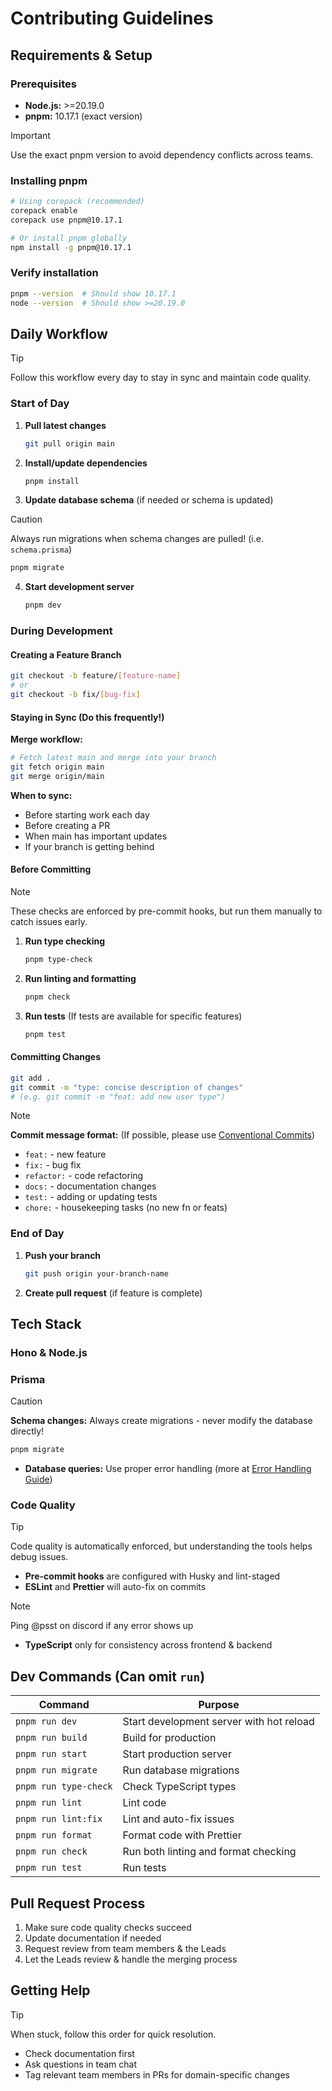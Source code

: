 # Contributing Guidelines

## Requirements & Setup

### Prerequisites

- **Node.js:** >=20.19.0
- **pnpm:** 10.17.1 (exact version)

> [!IMPORTANT]
> Use the exact pnpm version to avoid dependency conflicts across teams.

### Installing pnpm

```bash
# Using corepack (recommended)
corepack enable
corepack use pnpm@10.17.1

# Or install pnpm globally
npm install -g pnpm@10.17.1

```

### Verify installation

```bash
pnpm --version  # Should show 10.17.1
node --version  # Should show >=20.19.0
```

## Daily Workflow

> [!TIP]
> Follow this workflow every day to stay in sync and maintain code quality.

### Start of Day

1. **Pull latest changes**

   ```bash
   git pull origin main
   ```

2. **Install/update dependencies**

   ```bash
   pnpm install
   ```

3. **Update database schema** (if needed or schema is updated)

> [!CAUTION]
> Always run migrations when schema changes are pulled! (i.e. `schema.prisma`)

   ```bash
   pnpm migrate
   ```

4. **Start development server**

   ```bash
   pnpm dev
   ```

### During Development

#### Creating a Feature Branch

```bash
git checkout -b feature/[feature-name]
# or
git checkout -b fix/[bug-fix]
```

#### Staying in Sync (Do this frequently!)

**Merge workflow:**

```bash
# Fetch latest main and merge into your branch
git fetch origin main
git merge origin/main
```

**When to sync:**

- Before starting work each day
- Before creating a PR
- When main has important updates
- If your branch is getting behind

#### Before Committing

> [!NOTE]
> These checks are enforced by pre-commit hooks, but run them manually to catch issues early.

1. **Run type checking**

   ```bash
   pnpm type-check
   ```

2. **Run linting and formatting**

   ```bash
   pnpm check
   ```

3. **Run tests** (If tests are available for specific features)

   ```bash
   pnpm test
   ```

#### Committing Changes

```bash
git add .
git commit -m "type: concise description of changes"
# (e.g. git commit -m "feat: add new user type")
```

> [!NOTE]
> **Commit message format:** (If possible, please use [Conventional Commits](https://www.conventionalcommits.org/))
>
> - `feat:` - new feature
> - `fix:` - bug fix
> - `refactor:` - code refactoring
> - `docs:` - documentation changes
> - `test:` - adding or updating tests
> - `chore:` - housekeeping tasks (no new fn or feats)

### End of Day

1. **Push your branch**

   ```bash
   git push origin your-branch-name
   ```

2. **Create pull request** (if feature is complete)

## Tech Stack

### Hono & Node.js

### Prisma

> [!CAUTION]
> **Schema changes:** Always create migrations - never modify the database directly!

```bash
pnpm migrate
```

- **Database queries:** Use proper error handling (more at [Error Handling Guide](./docs/ERROR_HANDLING.md))

### Code Quality

> [!TIP]
> Code quality is automatically enforced, but understanding the tools helps debug issues.

- **Pre-commit hooks** are configured with Husky and lint-staged
- **ESLint** and **Prettier** will auto-fix on commits

> [!NOTE]
> Ping @psst on discord if any error shows up

- **TypeScript** only for consistency across frontend & backend

## Dev Commands (Can omit `run`)

| Command               | Purpose                                  |
| --------------------- | ---------------------------------------- |
| `pnpm run dev`        | Start development server with hot reload |
| `pnpm run build`      | Build for production                     |
| `pnpm run start`      | Start production server                  |
| `pnpm run migrate`    | Run database migrations                  |
| `pnpm run type-check` | Check TypeScript types                   |
| `pnpm run lint`       | Lint code                                |
| `pnpm run lint:fix`   | Lint and auto-fix issues                 |
| `pnpm run format`     | Format code with Prettier                |
| `pnpm run check`      | Run both linting and format checking     |
| `pnpm run test`       | Run tests                                |

## Pull Request Process

1. Make sure code quality checks succeed
2. Update documentation if needed
3. Request review from team members & the Leads
4. Let the Leads review & handle the merging process

## Getting Help

> [!TIP]
> When stuck, follow this order for quick resolution.

- Check documentation first
- Ask questions in team chat
- Tag relevant team members in PRs for domain-specific changes
